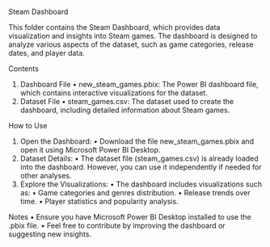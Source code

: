 Steam Dashboard

This folder contains the Steam Dashboard, which provides data visualization and insights into Steam games. The dashboard is designed to analyze various aspects of the dataset, such as game categories, release dates, and player data.

Contents
 1. Dashboard File
 • new_steam_games.pbix: The Power BI dashboard file, which contains interactive visualizations for the dataset.
 2. Dataset File
 • steam_games.csv: The dataset used to create the dashboard, including detailed information about Steam games.

How to Use
 1. Open the Dashboard:
 • Download the file new_steam_games.pbix and open it using Microsoft Power BI Desktop.
 2. Dataset Details:
 • The dataset file (steam_games.csv) is already loaded into the dashboard. However, you can use it independently if needed for other analyses.
 3. Explore the Visualizations:
 • The dashboard includes visualizations such as:
 • Game categories and genres distribution.
 • Release trends over time.
 • Player statistics and popularity analysis.

Notes
 • Ensure you have Microsoft Power BI Desktop installed to use the .pbix file.
 • Feel free to contribute by improving the dashboard or suggesting new insights.
